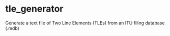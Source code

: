 # tle_generator
Generate a text file of Two Line Elements (TLEs) from an ITU filing database (.mdb)
